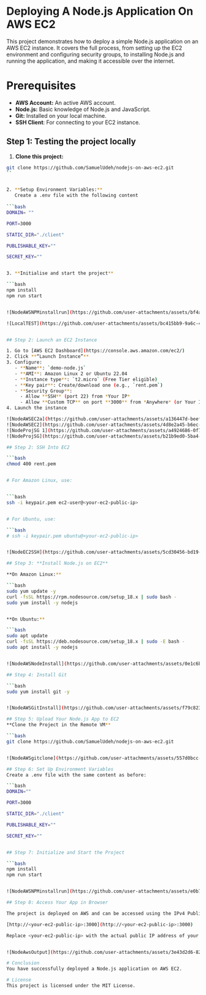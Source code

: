 # Deploying A Node.js Application On AWS EC2

This project demonstrates how to deploy a simple Node.js application on an AWS EC2 instance. It covers the full process, from setting up the EC2 environment and configuring security groups, to installing Node.js and running the application, and making it accessible over the internet.

# Prerequisites
- **AWS Account:** An active AWS account.
- **Node.js:** Basic knowledge of Node.js and JavaScript.
- **Git:** Installed on your local machine.
- **SSH Client**: For connecting to your EC2 instance.

## Step 1: Testing the project locally

1. **Clone this project:**

```bash
git clone https://github.com/SamuelUdeh/nodejs-on-aws-ec2.git
``


2. **Setup Environment Variables:**
   Create a .env file with the following content
   
```bash
DOMAIN= ""

PORT=3000

STATIC_DIR="./client"

PUBLISHABLE_KEY=""

SECRET_KEY=""


3. **Initialise and start the project**

```bash
npm install
npm run start


![NodeAWSNPMinstallrun](https://github.com/user-attachments/assets/bf4a091b-6970-4e29-af2b-00ba14840e37)

![LocalTEST](https://github.com/user-attachments/assets/bc415bb9-9a6c-4e1f-a747-206d669cd141)


## Step 2: Launch an EC2 Instance

1. Go to [AWS EC2 Dashboard](https://console.aws.amazon.com/ec2/)
2. Click **“Launch Instance”**
3. Configure:
   - **Name**: `demo-node.js`
   - **AMI**: Amazon Linux 2 or Ubuntu 22.04
   - **Instance type**: `t2.micro` (Free Tier eligible)
   - **Key pair**: Create/download one (e.g., `rent.pem`)
   - **Security Group**:
     - Allow **SSH** (port 22) from *Your IP*
     - Allow **Custom TCP** on port **3000** from *Anywhere* (or Your IP)
4. Launch the instance

![NodeAWSEC2a](https://github.com/user-attachments/assets/a136447d-beef-46a2-ad92-3246f0c4c354)
![NodeAWSEC2](https://github.com/user-attachments/assets/4d8e2a45-b6ec-49e9-8de7-1fc8d2cadb5d)
![NodeProjSG 1](https://github.com/user-attachments/assets/a4924686-0f7c-44d4-9f0e-91a43075bdff)
![NodeProjSG](https://github.com/user-attachments/assets/b21b9ed0-5ba4-45e8-b826-007c385ced7e)

## Step 2: SSH Into EC2

```bash
chmod 400 rent.pem


# For Amazon Linux, use:


```bash
ssh -i keypair.pem ec2-user@<your-ec2-public-ip>


# For Ubuntu, use:

```bash
# ssh -i keypair.pem ubuntu@<your-ec2-public-ip>


![NodeEC2SSH](https://github.com/user-attachments/assets/5cd30456-bd19-4c9e-becd-fefe369b6be3)

## Step 3: **Install Node.js on EC2**

**On Amazon Linux:**

```bash
sudo yum update -y
curl -fsSL https://rpm.nodesource.com/setup_18.x | sudo bash -
sudo yum install -y nodejs


**On Ubuntu:**

```bash
sudo apt update
curl -fsSL https://deb.nodesource.com/setup_18.x | sudo -E bash -
sudo apt install -y nodejs


![NodeAWSNodeInstall](https://github.com/user-attachments/assets/0e1c6b23-d1f5-4380-9a3f-1065b4d165a5)

## Step 4: Install Git

```bash
sudo yum install git -y


![NodeAWSGitInstall](https://github.com/user-attachments/assets/f79c8239-5948-4c6c-b4c9-fde5ba968fa8)

## Step 5: Upload Your Node.js App to EC2
**Clone the Project in the Remote VM**

```bash
git clone https://github.com/SamuelUdeh/nodejs-on-aws-ec2.git


![NodeAWSgitclone](https://github.com/user-attachments/assets/557d0bcc-462c-424d-9cac-7976de2d87ba)

## Step 6: Set Up Environment Variables
Create a .env file with the same content as before:

```bash
DOMAIN=""

PORT=3000

STATIC_DIR="./client"

PUBLISHABLE_KEY=""

SECRET_KEY=""


## Step 7: Initialize and Start the Project

```bash
npm install
npm run start


![NodeAWSNPMinstallrun](https://github.com/user-attachments/assets/e0b723c8-7a98-4b3f-951f-24a0cdeced56)

## Step 8: Access Your App in Browser

The project is deployed on AWS and can be accessed using the IPv4 Public IP address of your EC2 instance.

[http://<your-ec2-public-ip>:3000](http://<your-ec2-public-ip>:3000)

Replace <your-ec2-public-ip> with the actual public IP address of your EC2 instance.


![NodeAwsOutput](https://github.com/user-attachments/assets/3e43d2d6-82a3-4d6c-a7e5-94c7edace2d3)

# Conclusion
You have successfully deployed a Node.js application on AWS EC2.

# License
This project is licensed under the MIT License. 













